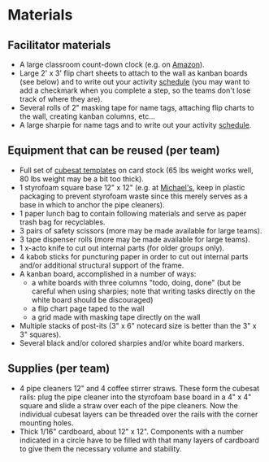 # Materials

## Facilitator materials
- A large classroom count-down clock (e.g. on [Amazon](https://www.amazon.com/gp/product/B000J5OFW0/)).
- Large 2' x 3' flip chart sheets to attach to the wall as kanban boards (see below) and to write out your activity [schedule](Schedule.md) (you may want to add a checkmark when you complete a step, so the teams don't lose track of where they are).
- Several rolls of 2" masking tape for name tags, attaching flip charts to the wall, creating kanban columns, etc...
- A large sharpie for name tags and to write out your activity [schedule](Schedule.md).

## Equipment that can be reused (per team)
- Full set of [cubesat templates](STEM%20Paper%20CubeSat%20Templates%20Jan%202018.pdf) on card stock (65 lbs weight works well, 80 lbs weight may be a bit too thick).
- 1 styrofoam square base 12" x 12" (e.g. at [Michael's](https://www.michaels.com/styrofoam-block--white--12-in-x-12-in/D063610S.html), keep in plastic packaging to prevent styrofoam waste since this merely serves as a base in which to anchor the pipe cleaners).
- 1 paper lunch bag to contain following materials and serve as paper trash bag for recyclables.
- 3 pairs of safety scissors (more may be made available for large teams).
- 3 tape dispenser rolls (more may be made available for large teams).
- 1 x-acto knife to cut out internal parts (for older groups only).
- 4 kabob sticks for puncturing paper in order to cut out internal parts and/or additional structural support of the frame.
- A kanban board, accomplished in a number of ways:
  - a white boards with three columns "todo, doing, done" (but be careful when using sharpies; note that writing tasks directly on the white board should be discouraged)
  - a flip chart page taped to the wall
  - a grid made with masking tape directly on the wall
- Multiple stacks of post-its (3" x 6" notecard size is better than the 3" x 3" squares).
- Several black and/or colored sharpies and/or white board markers.

## Supplies (per team)
- 4 pipe cleaners 12" and 4 coffee stirrer straws. These form the cubesat rails: plug the pipe cleaner into the styrofoam base board in a 4" x 4" square and slide a straw over each of the pipe cleaners. Now the individual cubesat layers can be threaded over the rails with the corner mounting holes.
- Thick 1/16" cardboard, about 12" x 12". Components with a number indicated in a circle have to be filled with that many layers of cardboard to give them the necessary volume and stability.
